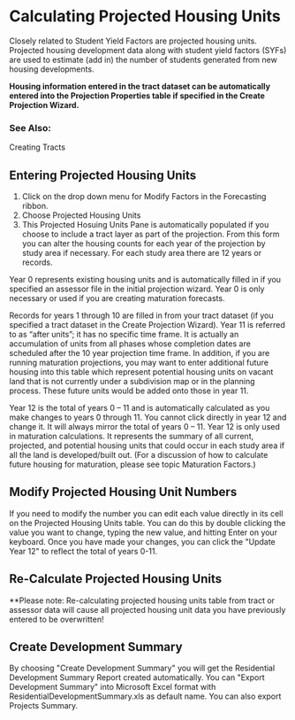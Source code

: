 # Calculating Projected Housing Units
Closely related to Student Yield Factors are projected housing units.  Projected housing development data along with student yield factors (SYFs) are used to estimate (add in) the number of students generated from new housing developments.

 

**Housing information entered in the tract dataset can be automatically entered into the Projection Properties table if specified in the Create Projection Wizard.**

 

### See Also:
Creating Tracts

## Entering Projected Housing Units
1. Click on the drop down menu for Modify Factors in the Forecasting ribbon.
2. Choose Projected Housing Units
3. This Projected Hosuing Units Pane is automatically populated if you choose to include a tract layer as part of the projection.  From this form you can alter the housing counts for each year of the projection by study area if necessary.  For each study area there are 12 years or records.  

Year 0 represents existing housing units and is automatically filled in if you specified an assessor file in the initial projection wizard.  Year 0 is only necessary or used if you are creating maturation forecasts.  

Records for years 1 through 10 are filled in from your tract dataset (if you specified a tract dataset in the Create Projection Wizard).  Year 11 is referred to as “after units”; it has no specific time frame.  It is actually an accumulation of units from all phases whose completion dates are scheduled after the 10 year projection time frame.  In addition, if you are running maturation projections, you may want to enter additional future housing into this table which represent potential housing units on vacant land that is not currently under a subdivision map or in the planning process.  These future units would be added onto those in year 11.

Year 12 is the total of years 0 – 11 and is automatically calculated as you make changes to years 0 through 11.  You cannot click directly in year 12 and change it.  It will always mirror the total of years 0 – 11.  Year 12 is only used in maturation calculations.  It represents the summary of all current, projected, and potential housing units that could occur in each study area if all the land is developed/built out. (For a discussion of how to calculate future housing for maturation, please see topic Maturation Factors.)

## Modify Projected Housing Unit Numbers
If you need to modify the number you can edit each value directly in its cell on the Projected Housing Units table. You can do this by double clicking the value you want to change, typing the new value, and hitting Enter on your keyboard. 
Once you have made your changes, you can click the "Update Year 12" to reflect the total of years 0-11. 

## Re-Calculate Projected Housing Units
**Please note: Re-calculating projected housing units table from tract or assessor data will cause all projected housing unit data you have previously entered to be overwritten!

## Create Development Summary 
By choosing "Create Development Summary" you will get the Residential Development Summary Report created automatically. You can "Export Development Summary" into Microsoft Excel format with ResidentialDevelopmentSummary.xls as default name. You can also export Projects Summary.
